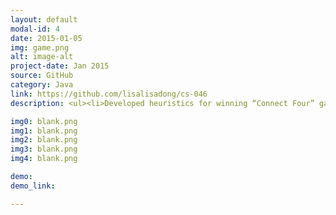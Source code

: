 ```yaml
---
layout: default
modal-id: 4
date: 2015-01-05
img: game.png
alt: image-alt
project-date: Jan 2015
source: GitHub
category: Java
link: https://github.com/lisalisadong/cs-046
description: <ul><li>Developed heuristics for winning “Connect Four” game.</li><li>Victory rate is 94.4% ~ 100% in 4000 games against multiple agents.</li></ul>

img0: blank.png
img1: blank.png
img2: blank.png
img3: blank.png
img4: blank.png

demo:
demo_link: 

---
```

